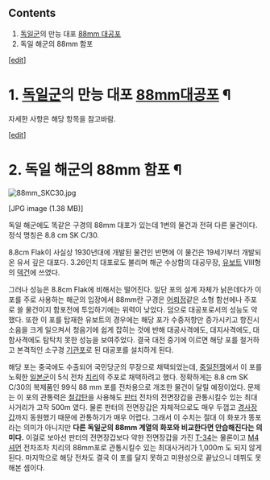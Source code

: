 ## Contents

    

1. [독일군](%EB%8F%85%EC%9D%BC%EA%B5%B0.md)의 만능 대포 [88mm 대공포](88mm%20%EB%8C%80%EA%B3%B5%ED%8F%AC.md)
2. 독일 해군의 88mm 함포 

[[edit](http://rigvedawiki.net/r1/wiki.php/88mm?action=edit&section=1)]

# 1. [독일군](%EB%8F%85%EC%9D%BC%EA%B5%B0.md)의 만능 대포 [88mm대공포](88mm%20%EB%8C%80%EA%B3%B5%ED%8F%AC.md) ¶

자세한 사항은 해당 항목을 참고바람.

  

[[edit](http://rigvedawiki.net/r1/wiki.php/88mm?action=edit&section=2)]

# 2. 독일 해군의 88mm 함포 ¶

![88mm_SKC30.jpg](//z.enha.kr/http://rigvedawiki.net/r1/pds/88mm_SKC30.jpg)

[JPG image (1.38 MB)]

  

독일 해군에도 똑같은 구경의 88mm 대포가 있는데 1번의 물건과 전혀 다른 물건이다. 정식 명칭은 8.8 cm SK C/30.

  

8.8cm Flak이 사실상 1930년대에 개발된 물건인 반면에 이 물건은 19세기부터 개발되온 유서 깊은 대포다. 3.26인치 대포로도
불리며 해군 수상함의 대공무장, [유보트](%EC%9C%A0%EB%B3%B4%ED%8A%B8.md) VIII형의
[덱건](%EB%8D%B1%EA%B1%B4.md)에 쓰였다.

  

그러나 성능은 8.8cm Flak에 비해서는 떨어진다. 일단 포의 설계 자체가 낡은데다가 이 포를 주로 사용하는 해군의 입장에서 88mm란
구경은 [어뢰정](%EC%96%B4%EB%A2%B0%EC%A0%95.md)같은 소형 함선에나 주포로 쓸 물건이지 함포전에 투입하기에는
위력이 낮았다. 덤으로 대공포로서의 성능도 약했다. 또한 이 포를 탑재한 유보트의 경우에는 해당 포가 수중저항만 증가시키고 항진시 소음을
크게 일으켜서 청음기에 쉽게 잡히는 것에 반해 대공사격에도, 대지사격에도, 대함사격에도 탐탁치 못한 성능을 보여주었다. 결국 대전 중기에
이르면 해당 포를 철거하고 본격적인 소구경 [기관포](%EA%B8%B0%EA%B4%80%ED%8F%AC.md)로 된 대공포를 설치하게
된다.

  

해당 포는 중국에도 수출되어 국민당군의 무장으로 채택되었는데,
[중일전쟁](%EC%A4%91%EC%9D%BC%EC%A0%84%EC%9F%81.md)에서 이 포를 노획한
[일본군](%EC%9D%BC%EB%B3%B8%EA%B5%B0.md)이 5식 전차
[치리](%EC%B9%98%EB%A6%AC.md)의 주포로 채택하려고 했다. 정확하게는 8.8 cm SK C/30의 복제품인 99식
88 mm 포를 전차용으로 개조한 물건이 달릴 예정이었다. 문제는 이 포의 관통력은
[철갑탄](%EC%B2%A0%EA%B0%91%ED%83%84.md)을 사용해도 [판터](%ED%8C%90%ED%84%B0.md)
전차의 전면장갑을 관통시킬수 있는 최대사거리가 고작 500m 였다. 물론 판터의 전면장갑은 자체적으로도 매우 두껍고
[경사장갑](%EA%B2%BD%EC%82%AC%EC%9E%A5%EA%B0%91.md)까지 동원했기 때문에 관통하기가 매우 어렵다.
그래서 이 수치는 절대 이 화포가 똥포라는 의미가 아니지만 **다른 독일군의 88mm 계열의 화포와 비교한다면 안습해진다는 의미다.**
이걸로 보아선 판터의 전면장갑보다 약한 전면장갑을 가진 [T-34](T-34.md)는 물론이고 [M4셔먼](M4%20%EC%85%94%EB%A8%BC.md) 전차조차 치리의 88mm포로 관통시킬수 있는 최대사거리가 1,000m 도 되지
않게 된다. 마지막으로 해당 전차도 결국 이 포를 달지 못하고 미완성으로 끝났으니 데뷔도 못해본 셈이다.

